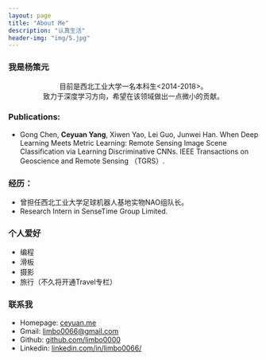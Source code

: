 ```yaml
---
layout: page
title: "About Me"
description: "认真生活"
header-img: "img/5.jpg"
---
```

### 我是杨策元


<center>
目前是西北工业大学一名本科生<2014-2018>。
<br/>致力于深度学习方向，希望在该领域做出一点微小的贡献。

</center>

### Publications:
- Gong Chen, **Ceyuan Yang**, Xiwen Yao, Lei Guo, Junwei Han. When Deep Learning Meets Metric Learning: Remote Sensing Image Scene Classification via Learning Discriminative CNNs. IEEE Transactions on Geoscience and Remote Sensing （TGRS）.

### 经历：
- 曾担任西北工业大学足球机器人基地实物NAO组队长。
- Research Intern in SenseTime Group Limited.

### 个人爱好
- 编程
- 滑板
- 摄影
- 旅行（不久将开通Travel专栏）

### 联系我
 
- Homepage: [ceyuan.me](http://ceyuan.me/about/)    
- Gmail: [limbo0066@gmail.com](mailto:limbo0066@gmail.com )  
- Github: [github.com/limbo0000](https://github.com/limbo0000/)
- Linkedin: [linkedin.com/in/limbo0066/](https://www.linkedin.com/in/limbo0066/)








